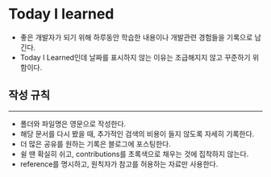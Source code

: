 # Today I learned

- 좋은 개발자가 되기 위해 하루동안 학습한 내용이나 개발관련 경험들을 기록으로 남긴다.
- Today I Learned인데 날짜를 표시하지 않는 이유는 조급해지지 않고 꾸준하기 위함이다.

## 작성 규칙
____
- 폴더와 파일명은 영문으로 작성한다.
- 해당 문서를 다시 봤을 때, 추가적인 검색의 비용이 들지 않도록 자세히 기록한다.
- 더 많은 공유를 원하는 기록은 블로그에 포스팅한다.
- 쉴 땐 확실히 쉬고, contributions를 초록색으로 채우는 것에 집착하지 않는다.
- reference를 명시하고, 원칙자가 참고를 허용하는 자료만 사용한다.

